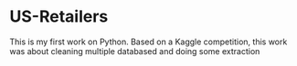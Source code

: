 # US-Retailers
This is my first work on Python. Based on a Kaggle competition, this work was about cleaning multiple databased and doing some extraction 
